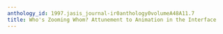 ```yaml
---
anthology_id: 1997.jasis_journal-ir0anthology0volumeA48A11.7
title: Who's Zooming Whom? Attunement to Animation in the Interface
---
```

